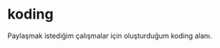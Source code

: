 koding
===============================
Paylaşmak istediğim çalışmalar için oluşturduğum koding alanı.
